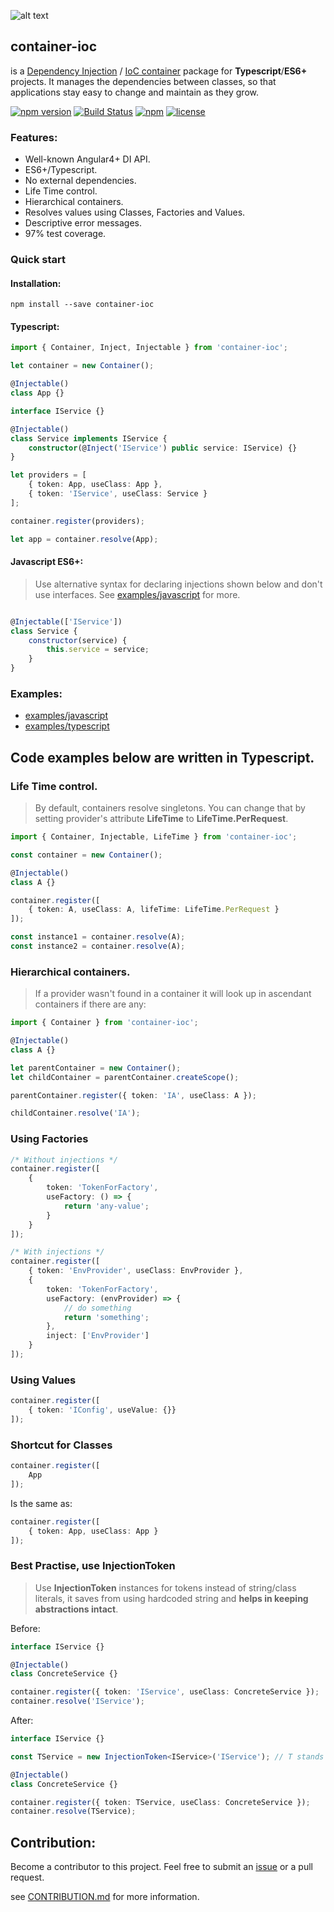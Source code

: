 ![alt text](http://abcselfstorageperth.com.au/wp-content/uploads/2014/08/icon-container-storage1.png)


## **container-ioc** 
is a [Dependency Injection](https://en.wikipedia.org/wiki/Dependency_injection) / [IoC container](http://martinfowler.com/articles/injection.html) package for  **Typescript**/**ES6+** projects. It manages the dependencies between classes, so that applications stay easy to change and maintain as they grow.

[![npm version](https://badge.fury.io/js/container-ioc.svg)](https://badge.fury.io/js/container-ioc)
[![Build Status](https://travis-ci.org/thohoh/container-ioc.svg?branch=master)](https://travis-ci.org/thohoh/container-ioc)
[![npm](https://img.shields.io/npm/dt/container-ioc.svg)](https://www.npmjs.com/package/container-ioc)
[![license](https://img.shields.io/github/license/thohoh/container-ioc.svg)](https://github.com/thohoh/container-ioc/blob/master/LICENSE)

### Features:
* Well-known Angular4+ DI API.
* ES6+/Typescript.
* No external dependencies.
* Life Time control.
* Hierarchical containers.
* Resolves values using Classes, Factories and Values.
* Descriptive error messages.
* 97% test coverage.

### Quick start

#### Installation:
```
npm install --save container-ioc
```

#### Typescript:
```typescript
import { Container, Inject, Injectable } from 'container-ioc';

let container = new Container();

@Injectable()
class App {}

interface IService {}

@Injectable()
class Service implements IService {
    constructor(@Inject('IService') public service: IService) {}
}

let providers = [
    { token: App, useClass: App }, 
    { token: 'IService', useClass: Service }
];

container.register(providers);

let app = container.resolve(App);
```

#### Javascript ES6+:
> Use alternative syntax for declaring injections shown below and don't use interfaces. See [examples/javascript](examples/javascript) for more.
```javascript

@Injectable(['IService'])
class Service {
    constructor(service) {
        this.service = service;
    }
}
```

### Examples:  
* [examples/javascript](examples/javascript)
* [examples/typescript](examples/typescript)

## Code examples below are written in Typescript.

### Life Time control.
> By default, containers resolve singletons. You can change that by setting provider's attribute **LifeTime**  to **LifeTime.PerRequest**.
```typescript
import { Container, Injectable, LifeTime } from 'container-ioc';

const container = new Container();

@Injectable()
class A {}

container.register([
    { token: A, useClass: A, lifeTime: LifeTime.PerRequest }
]);

const instance1 = container.resolve(A);
const instance2 = container.resolve(A);
```

### Hierarchical containers.
> If a provider wasn't found in a container it will look up in ascendant containers if there are any:
```typescript
import { Container } from 'container-ioc';

@Injectable()
class A {}

let parentContainer = new Container();
let childContainer = parentContainer.createScope();

parentContainer.register({ token: 'IA', useClass: A });

childContainer.resolve('IA');

```

### Using Factories
```typescript
/* Without injections */
container.register([
    {
        token: 'TokenForFactory',
        useFactory: () => {
            return 'any-value';
        }
    }
]);

/* With injections */
container.register([
    { token: 'EnvProvider', useClass: EnvProvider },
    {
        token: 'TokenForFactory',
        useFactory: (envProvider) => {
            // do something
            return 'something';
        },
        inject: ['EnvProvider']
    }
]);
```

### Using Values 
```typescript
container.register([
    { token: 'IConfig', useValue: {}}
]);
```

### Shortcut for Classes
```typescript
container.register([
    App
]);
```
Is the same as:
```typescript
container.register([
    { token: App, useClass: App }
]);
```

### Best Practise, use InjectionToken
> Use **InjectionToken** instances for tokens instead of string/class literals, 
it saves from using hardcoded string and **helps in keeping abstractions intact**.

Before:
```typescript
interface IService {}

@Injectable()
class ConcreteService {}

container.register({ token: 'IService', useClass: ConcreteService });
container.resolve('IService');
```
After:

```typescript
interface IService {}

const TService = new InjectionToken<IService>('IService'); // T stands for Token, you can pick another prefix

@Injectable()
class ConcreteService {}

container.register({ token: TService, useClass: ConcreteService });
container.resolve(TService);
```


## Contribution:
Become a contributor to this project. Feel free to submit an [issue](https://github.com/thohoh/container-ioc/issues) or a pull request.

see [CONTRIBUTION.md](CONTRIBUTION.md) for more information.